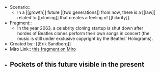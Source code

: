 - Scenario:: 
    - In a [[growth]] future [[two generations]] from now, there is a [[law]] related to [[cloning]] that creates a feeling of [[hilarity]].
- Fragment:: 
    - In the year 2063, a celebrity cloning startup is shut down after hordes of Beatles clones perform their own songs in concert (the music is still under exclusive copyright by the Beatles' Holograms).
- Created by:: [[Erik Sandberg]]
- Miro Link:: [this fragment on Miro](https://miro.com/app/board/o9J_kpEmVVk=/?moveToWidget=3074457348849827978&cot=11)
- **Pockets of this future visible in the present**
    - 
